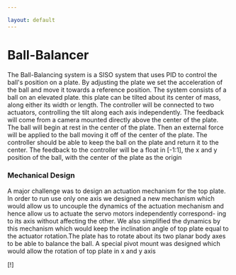 ```yaml
---

layout: default
---
```


# Ball-Balancer
The Ball-Balancing system is a SISO system that uses PID to control the ball's position on a plate. 
By adjusting the plate we set the acceleration of the ball and move it towards a reference position. 
The system consists of a ball on an elevated plate. this plate can be tilted about its center of mass, along either its width or length. The controller will be connected to two actuators, controlling the tilt along each axis independently. The feedback will come from a camera mounted directly above the center of the plate. The ball will begin at rest in the center of the plate. Then an external force will be applied to the ball moving it off of the center of the plate. The controller should be able to keep the ball on the plate and return it to the center. The feedback to the controller will be a float in [-1:1], the x and y position of the ball, with the center of the plate as the origin

### Mechanical Design
A major challenge was to design an actuation mechanism for the top plate. In order to run use only one axis we designed a new mechanism which would allow us to uncouple the dynamics of the actuation mechanism and hence allow us to actuate the servo motors independently correspond- ing to its axis without affecting the other. We also simplified the dynamics by this mechanism which would keep the inclination angle of top plate equal to the actuator rotation.The plate has to rotate about its two planar body axes to be able to balance the ball. A special pivot mount was designed which would allow the rotation of top plate in x and y axis

[!][](./Images/Ball_Balancer/cad.jpg)
